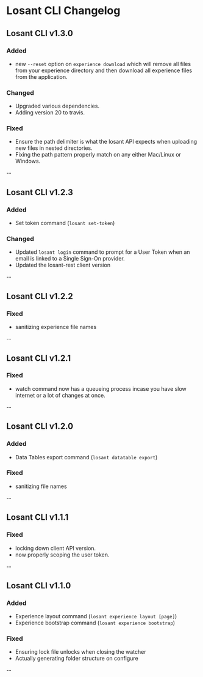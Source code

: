 # Losant CLI Changelog

## Losant CLI v1.3.0

### Added

* new `--reset` option on `experience download` which will remove all files from your experience directory and then download all experience files from the application.

### Changed

* Upgraded various dependencies.
* Adding version 20 to travis.

### Fixed

* Ensure the path delimiter is what the losant API expects when uploading new files in nested directories.
* Fixing the path pattern properly match on any either Mac/Linux or Windows.

--

## Losant CLI v1.2.3

### Added

* Set token command (`losant set-token`)

### Changed

* Updated `losant login` command to prompt for a User Token when an email is linked to a Single Sign-On provider.
* Updated the losant-rest client version

--

## Losant CLI v1.2.2

### Fixed

* sanitizing experience file names

--

## Losant CLI v1.2.1

### Fixed

* watch command now has a queueing process incase you have slow internet or a lot of changes at once.

--

## Losant CLI v1.2.0

### Added

* Data Tables export command (`losant datatable export`)

### Fixed

* sanitizing file names

--

## Losant CLI v1.1.1

### Fixed

* locking down client API version.
* now properly scoping the user token.

--

## Losant CLI v1.1.0

### Added

* Experience layout command (`losant experience layout [page]`)
* Experience bootstrap command (`losant experience bootstrap`)

### Fixed

* Ensuring lock file unlocks when closing the watcher
* Actually generating folder structure on configure

--
